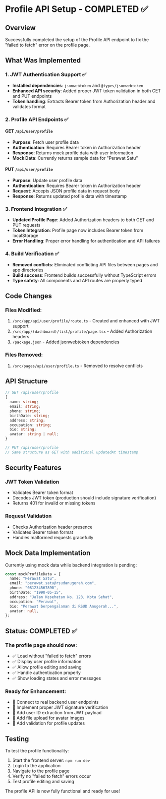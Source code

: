 # Profile API Setup - COMPLETED ✅

## Overview

Successfully completed the setup of the Profile API endpoint to fix the "failed to fetch" error on the profile page.

## What Was Implemented

### 1. JWT Authentication Support ✅

- **Installed dependencies**: `jsonwebtoken` and `@types/jsonwebtoken`
- **Enhanced API security**: Added proper JWT token validation in both GET and PUT endpoints
- **Token handling**: Extracts Bearer token from Authorization header and validates format

### 2. Profile API Endpoints ✅

#### GET `/api/user/profile`

- **Purpose**: Fetch user profile data
- **Authentication**: Requires Bearer token in Authorization header
- **Response**: Returns mock profile data with user information
- **Mock Data**: Currently returns sample data for "Perawat Satu"

#### PUT `/api/user/profile`

- **Purpose**: Update user profile data
- **Authentication**: Requires Bearer token in Authorization header
- **Request**: Accepts JSON profile data in request body
- **Response**: Returns updated profile data with timestamp

### 3. Frontend Integration ✅

- **Updated Profile Page**: Added Authorization headers to both GET and PUT requests
- **Token Integration**: Profile page now includes Bearer token from localStorage
- **Error Handling**: Proper error handling for authentication and API failures

### 4. Build Verification ✅

- **Removed conflicts**: Eliminated conflicting API files between pages and app directories
- **Build success**: Frontend builds successfully without TypeScript errors
- **Type safety**: All components and API routes are properly typed

## Code Changes

### Files Modified:

1. `/src/app/api/user/profile/route.ts` - Created and enhanced with JWT support
2. `/src/app/(dashboard)/list/profile/page.tsx` - Added Authorization headers
3. `/package.json` - Added jsonwebtoken dependencies

### Files Removed:

1. `/src/pages/api/user/profile.ts` - Removed to resolve conflicts

## API Structure

```typescript
// GET /api/user/profile
{
  name: string;
  email: string;
  phone: string;
  birthDate: string;
  address: string;
  occupation: string;
  bio: string;
  avatar: string | null;
}

// PUT /api/user/profile
// Same structure as GET with additional updatedAt timestamp
```

## Security Features

### JWT Token Validation

- Validates Bearer token format
- Decodes JWT token (production should include signature verification)
- Returns 401 for invalid or missing tokens

### Request Validation

- Checks Authorization header presence
- Validates Bearer token format
- Handles malformed requests gracefully

## Mock Data Implementation

Currently using mock data while backend integration is pending:

```typescript
const mockProfileData = {
  name: "Perawat Satu",
  email: "perawat.satu@rsudanugerah.com",
  phone: "081234567890",
  birthDate: "1990-05-15",
  address: "Jalan Kesehatan No. 123, Kota Sehat",
  occupation: "Perawat",
  bio: "Perawat berpengalaman di RSUD Anugerah...",
  avatar: null,
};
```

## Status: COMPLETED ✅

### The profile page should now:

- ✅ Load without "failed to fetch" errors
- ✅ Display user profile information
- ✅ Allow profile editing and saving
- ✅ Handle authentication properly
- ✅ Show loading states and error messages

### Ready for Enhancement:

- 🔄 Connect to real backend user endpoints
- 🔄 Implement proper JWT signature verification
- 🔄 Add user ID extraction from JWT payload
- 🔄 Add file upload for avatar images
- 🔄 Add validation for profile updates

## Testing

To test the profile functionality:

1. Start the frontend server: `npm run dev`
2. Login to the application
3. Navigate to the profile page
4. Verify no "failed to fetch" errors occur
5. Test profile editing and saving

The profile API is now fully functional and ready for use!
